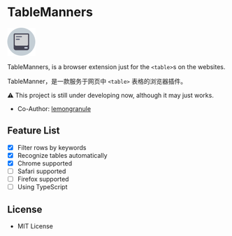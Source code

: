 # TableManners

<img src="https://raw.githubusercontent.com/kingcos/TableManners/main/images/tablemanners-128.png" width=64px />

TableManners, is a browser extension just for the `<table>`s on the websites.

TableManner，是一款服务于网页中 `<table>` 表格的浏览器插件。

⚠️ This project is still under developing now, although it may just works.

- Co-Author: [lemongranule](https://github.com/lemongranule)

## Feature List

- [x] Filter rows by keywords
- [x] Recognize tables automatically
- [x] Chrome supported
- [ ] Safari supported
- [ ] Firefox supported
- [ ] Using TypeScript

## License

- MIT License
